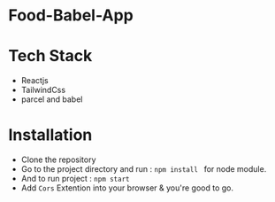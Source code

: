 # Food-Babel-App

# Tech Stack

  - Reactjs
  - TailwindCss
  - parcel and babel

# Installation

- Clone the repository
- Go to the project directory and run : `npm install ` for node module.
- And to run project : `npm start`
- Add `Cors` Extention into your browser & you're good to go.
